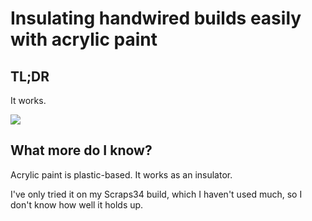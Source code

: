 # Insulating handwired builds easily with acrylic paint

## TL;DR
It works. 

![](images/0.jpg)

## What more do I know?

Acrylic paint is plastic-based. It works as an insulator. 

I've only tried it on my Scraps34 build, which I haven't used much, so I don't know how well it holds up.